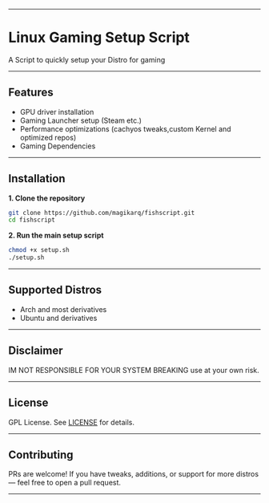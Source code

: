 
---

# Linux Gaming Setup Script

 A Script to quickly setup your Distro for gaming

---

## Features

* GPU driver installation
* Gaming Launcher setup (Steam etc.)
* Performance optimizations (cachyos tweaks,custom Kernel and optimized repos)
* Gaming Dependencies

---

## Installation

**1. Clone the repository**

```bash
git clone https://github.com/magikarq/fishscript.git
cd fishscript
```

**2. Run the main setup script**

```bash
chmod +x setup.sh
./setup.sh
```

---

## Supported Distros

* Arch and most derivatives
* Ubuntu and derivatives

---

## Disclaimer

IM NOT RESPONSIBLE FOR YOUR SYSTEM BREAKING use at your own risk.

---

## License

GPL License. See [LICENSE](./LICENSE) for details.

---

## Contributing

PRs are welcome! If you have tweaks, additions, or support for more distros — feel free to open a pull request.

---

